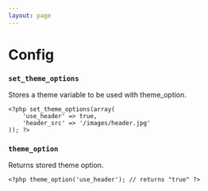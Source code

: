 ```yaml
---
layout: page
---
```


# Config

### `set_theme_options`

Stores a theme variable to be used with theme_option.

	<?php set_theme_options(array(
	    'use_header' => true,
	    'header_src' => '/images/header.jpg'
	)); ?>

### `theme_option`

Returns stored theme option.

	<?php theme_option('use_header'); // returns "true" ?>
